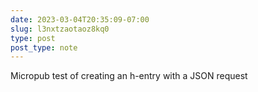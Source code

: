 ```yaml
---
date: 2023-03-04T20:35:09-07:00
slug: l3nxtzaotaoz8kq0
type: post
post_type: note
---
```

Micropub test of creating an h-entry with a JSON request